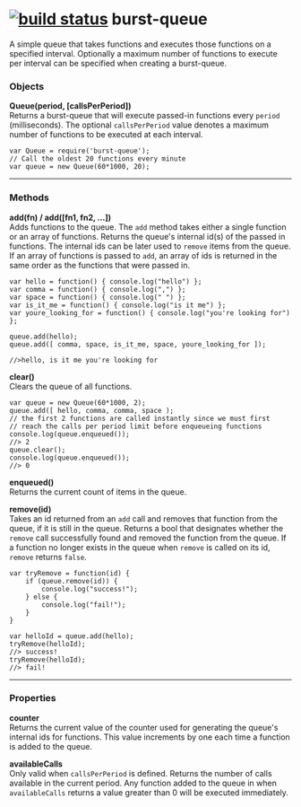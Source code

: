 [![build status](https://secure.travis-ci.org/mmaelzer/burst-queue.png)](http://travis-ci.org/mmaelzer/burst-queue)
burst-queue
===========
A simple queue that takes functions and executes those functions on a specified interval. Optionally a maximum number of functions to execute per interval can be specified when creating a burst-queue.

### Objects ###

**Queue(period, [callsPerPeriod])**  
Returns a burst-queue that will execute passed-in functions every `period` (milliseconds). The optional `callsPerPeriod` value denotes a maximum number of functions to be executed at each interval.

    var Queue = require('burst-queue');
    // Call the oldest 20 functions every minute
    var queue = new Queue(60*1000, 20);

---------------

### Methods ###

**add(fn) / add([fn1, fn2, ...])**  
Adds functions to the queue. The `add` method takes either a single function or an array of functions. Returns the queue's internal id(s) of the passed in functions. The internal ids can be later used to `remove` items from the queue. If an array of functions is passed to `add`, an array of ids is returned in the same order as the functions that were passed in.

    var hello = function() { console.log("hello") };
    var comma = function() { console.log(",") };
    var space = function() { console.log(" ") };
    var is_it_me = function() { console.log("is it me") };
    var youre_looking_for = function() { console.log("you're looking for") };

    queue.add(hello);
    queue.add([ comma, space, is_it_me, space, youre_looking_for ]);

    //>hello, is it me you're looking for

  
**clear()**  
Clears the queue of all functions. 

    var queue = new Queue(60*1000, 2);
    queue.add([ hello, comma, comma, space );
    // the first 2 functions are called instantly since we must first
    // reach the calls per period limit before enqueueing functions
    console.log(queue.enqueued());
    //> 2
    queue.clear();
    console.log(queue.enqueued());
    //> 0

  
**enqueued()**  
Returns the current count of items in the queue.  

  
**remove(id)**  
Takes an id returned from an `add` call and removes that function from the queue, if it is still in the queue. Returns a bool that designates whether the `remove` call successfully found and removed the function from the queue. If a function no longer exists in the queue when `remove` is called on its id, `remove` returns `false`.

    var tryRemove = function(id) {
        if (queue.remove(id)) {
            console.log("success!");
        } else {
            console.log("fail!");
        }
    }

    var helloId = queue.add(hello);
    tryRemove(helloId);
    //> success!
    tryRemove(helloId);
    //> fail!


----------------

### Properties ###

**counter**  
Returns the current value of the counter used for generating the queue's internal ids for functions. This value increments by one each time a function is added to the queue.

**availableCalls**  
Only valid when `callsPerPeriod` is defined. Returns the number of calls available in the current period. Any function added to the queue in when `availableCalls` returns a value greater than 0 will be executed immediately.